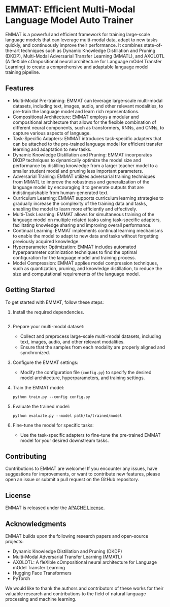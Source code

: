 # EMMAT: Efficient Multi-Modal Language Model Auto Trainer

EMMAT is a powerful and efficient framework for training large-scale language models that can leverage multi-modal data, adapt to new tasks quickly, and continuously improve their performance. It combines state-of-the-art techniques such as Dynamic Knowledge Distillation and Pruning (DKDP), Multi-Modal Adversarial Transfer Learning (MMATL), and AXOLOTL (A fleXible cOmpositional neural architecture for Language mOdel Transfer Learning) to create a comprehensive and adaptable language model training pipeline.

## Features

- Multi-Modal Pre-training: EMMAT can leverage large-scale multi-modal datasets, including text, images, audio, and other relevant modalities, to pre-train the language model and learn rich representations.
- Compositional Architecture: EMMAT employs a modular and compositional architecture that allows for the flexible combination of different neural components, such as transformers, RNNs, and CNNs, to capture various aspects of language.
- Task-Specific Adapters: EMMAT introduces task-specific adapters that can be attached to the pre-trained language model for efficient transfer learning and adaptation to new tasks.
- Dynamic Knowledge Distillation and Pruning: EMMAT incorporates DKDP techniques to dynamically optimize the model size and performance by distilling knowledge from a larger teacher model to a smaller student model and pruning less important parameters.
- Adversarial Training: EMMAT utilizes adversarial training techniques from MMATL to improve the robustness and generalization of the language model by encouraging it to generate outputs that are indistinguishable from human-generated text.
- Curriculum Learning: EMMAT supports curriculum learning strategies to gradually increase the complexity of the training data and tasks, enabling the model to learn more efficiently and effectively.
- Multi-Task Learning: EMMAT allows for simultaneous training of the language model on multiple related tasks using task-specific adapters, facilitating knowledge sharing and improving overall performance.
- Continual Learning: EMMAT implements continual learning mechanisms to enable the model to adapt to new data and tasks without forgetting previously acquired knowledge.
- Hyperparameter Optimization: EMMAT includes automated hyperparameter optimization techniques to find the optimal configuration for the language model and training process.
- Model Compression: EMMAT applies model compression techniques, such as quantization, pruning, and knowledge distillation, to reduce the size and computational requirements of the language model.

## Getting Started

To get started with EMMAT, follow these steps:

1. Install the required dependencies.
   ```

2. Prepare your multi-modal dataset:
   - Collect and preprocess large-scale multi-modal datasets, including text, images, audio, and other relevant modalities.
   - Ensure that the samples from each modality are properly aligned and synchronized.

3. Configure the EMMAT settings:
   - Modify the configuration file (`config.py`) to specify the desired model architecture, hyperparameters, and training settings.

4. Train the EMMAT model:
   ```
   python train.py --config config.py
   ```

5. Evaluate the trained model:
   ```
   python evaluate.py --model path/to/trained/model
   ```

6. Fine-tune the model for specific tasks:
   - Use the task-specific adapters to fine-tune the pre-trained EMMAT model for your desired downstream tasks.


## Contributing

Contributions to EMMAT are welcome! If you encounter any issues, have suggestions for improvements, or want to contribute new features, please open an issue or submit a pull request on the GitHub repository.

## License

EMMAT is released under the [APACHE License](LICENSE).

## Acknowledgments

EMMAT builds upon the following research papers and open-source projects:
- Dynamic Knowledge Distillation and Pruning (DKDP)
- Multi-Modal Adversarial Transfer Learning (MMATL)
- AXOLOTL: A fleXible cOmpositional neural architecture for Language mOdel Transfer Learning
- Hugging Face Transformers
- PyTorch

We would like to thank the authors and contributors of these works for their valuable research and contributions to the field of natural language processing and machine learning.


